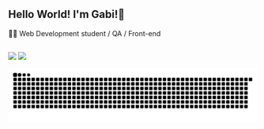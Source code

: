 ## Hello World! I'm Gabi!👋
👩‍💻 Web Development student / QA / Front-end
 
 ##
 
 <div> 
  <a href = "mailto:gabriela.nagamuta@gmail.com" target="_blank"><img src="https://img.shields.io/badge/-Gmail-%23333?style=for-the-badge&logo=gmail&logoColor=white"></a>
  <a href="https://www.linkedin.com/in/gabriela-nagamuta-718b84211/" target="_blank"><img src="https://img.shields.io/badge/-LinkedIn-%230077B5?style=for-the-badge&logo=linkedin&logoColor=white"></a> 
 </div>

![Snake animation](https://github.com/gabinag/gabinag/blob/output/github-contribution-grid-snake.svg)
